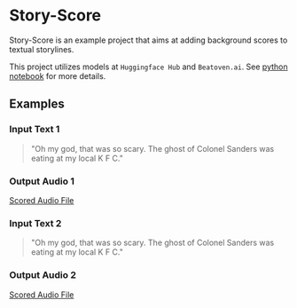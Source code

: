 # Story-Score

Story-Score is an example project that aims at adding background scores to textual storylines.

This project utilizes models at `Huggingface Hub` and `Beatoven.ai`. See [python notebook](./main.ipynb) for more details.

## Examples
 
### Input Text 1

> "Oh my god, that was so scary. The ghost of Colonel Sanders was eating at my local K F C."

### Output Audio 1

[Scored Audio File](audio/output_1.mp3)

### Input Text 2

> "Oh my god, that was so scary. The ghost of Colonel Sanders was eating at my local K F C."

### Output Audio 2

[Scored Audio File](audio/output_2.mp3)


